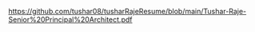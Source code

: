 https://github.com/tushar08/tusharRajeResume/blob/main/Tushar-Raje-Senior%20Principal%20Architect.pdf
